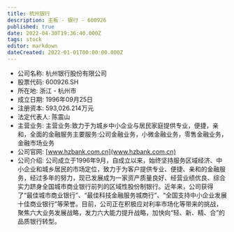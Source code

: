 ```yaml
---
title: 杭州银行
description: 主板 - 银行 - 600926
published: true
date: 2022-04-30T19:36:40.000Z
tags: stock
editor: markdown
dateCreated: 2022-01-01T00:00:00.000Z
---
```


- 公司名称: 杭州银行股份有限公司
- 股票代码: 600926.SH
- 所在地: 浙江 - 杭州市
- 成立日期: 1996年09月25日
- 注册资本: 593,026.214万元
- 法定代表人: 陈震山
- 主营业务: 主营业务:致力于为城乡中小企业与居民家庭提供专业，便捷，亲和，全面的金融服务主要服务:公司金融业务，小微金融业务，零售金融业务，金融市场业务
- 公司官网: [www.hzbank.com.cn](www.hzbank.com.cn)
- 公司介绍: 公司成立于1996年9月，自成立以来，始终坚持服务区域经济、中小企业和城乡居民的市场定位，致力于为客户提供专业、便捷、亲和的金融服务，经过多年的努力，现已发展成为一家资产质量良好、经营业绩优良、综合实力跻身全国城市商业银行前列的区域性股份制银行。近年来，公司获得了“最佳城市商业银行”、“最佳科技金融服务城商行”、“全国支持中小企业发展十佳商业银行”等荣誉。目前，公司正在积极应对利率市场化等带来的挑战，聚焦六大业务发展战略，发力六大能力提升战略，加快向“轻、新、精、合”的品质银行转型。


